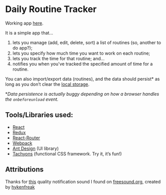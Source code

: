 Daily Routine Tracker
========================================

Working app [here](https://chrisregner.github.io/daily-routines-tracker).

It is a simple app that...

1. lets you manage (add, edit, delete, sort) a list of routines (so, another to do app?);
2. lets you specify how much time you want to work on each routine;
3. lets you track the time for that routine; and...
4. notifies you when you've tracked the specified amount of time for a routine.

You can also import/export data (routines), and the data should persist&ast; as long as you don’t clear the [local storage](https://developer.mozilla.org/en/docs/Web/API/Window/localStorage).

&ast;*Data persistence is actually buggy depending on how a browser handles the `onbeforeunload` event.*

## Tools/Libraries used:

- [React](https://facebook.github.io/react/)
- [Redux](http://redux.js.org/)
- [React-Router](https://reacttraining.com/react-router/)
- [Webpack](https://webpack.js.org/)
- [Ant Design](https://ant.design/) (UI library)
- [Tachyons](http://tachyons.io/) (functional CSS framework. Try it, it’s fun!)


## Attributions

Thanks for [this](https://freesound.org/people/hykenfreak/sounds/202029/) quality notification sound I found on [freesound.org](https://freesound.org/), created by [hykenfreak](https://freesound.org/people/hykenfreak/)
